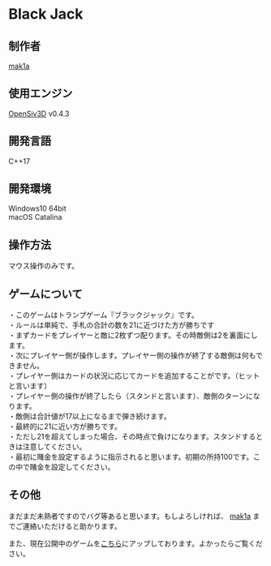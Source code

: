 ﻿# Black Jack

## 制作者

[mak1a](https://twitter.com/mak1a_ctrl/)

## 使用エンジン

[OpenSiv3D](https://siv3d.github.io/ja-jp/) v0.4.3

## 開発言語

C++17

## 開発環境

Windows10 64bit<br>
macOS Catalina

## 操作方法

マウス操作のみです。

## ゲームについて

・このゲームはトランプゲーム『ブラックジャック』です。<br>
・ルールは単純で、手札の合計の数を21に近づけた方が勝ちです<br>
・まずカードをプレイヤーと敵に2枚ずつ配ります。その時敵側は2を裏面にします。<br>
・次にプレイヤー側が操作します。プレイヤー側の操作が終了する敵側は何もできません。<br>
・プレイヤー側はカードの状況に応じてカードを追加することがです。（ヒットと言います）<br>
・プレイヤー側の操作が終了したら（スタンドと言います）、敵側のターンになります。<br>
・敵側は合計値が17以上になるまで弾き続けます。<br>
・最終的に21に近い方が勝ちです。<br>
・ただし21を超えてしまった場合、その時点で負けになります。スタンドするときは注意してください。<br>
・最初に賭金を設定するように指示されると思います。初期の所持100です。この中で賭金を設定してください。<br>

## その他

まだまだ未熟者ですのでバグ等あると思います。もしよろしければ、 [mak1a](https://twitter.com/mak1a_ctrl/) までご連絡いただけると助かります。

また、現在公開中のゲームを[こちら](https://home.tcu-ctrl.jp/progress)にアップしております。よかったらご覧ください。
